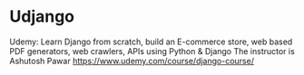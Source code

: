 # Udjango
Udemy: Learn Django from scratch, build an E-commerce store, web based PDF generators, web crawlers, APIs using Python &amp; Django The instructor is Ashutosh Pawar https://www.udemy.com/course/django-course/
